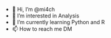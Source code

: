 - 👋 Hi, I’m @mi4ch
- 👀 I’m interested in Analysis 
- 🌱 I’m currently learning Python and R
- 📫 How to reach me DM

<!---
mi4ch/mi4ch is a ✨ special ✨ repository because its `README.md` (this file) appears on your GitHub profile.
You can click the Preview link to take a look at your changes.
--->
